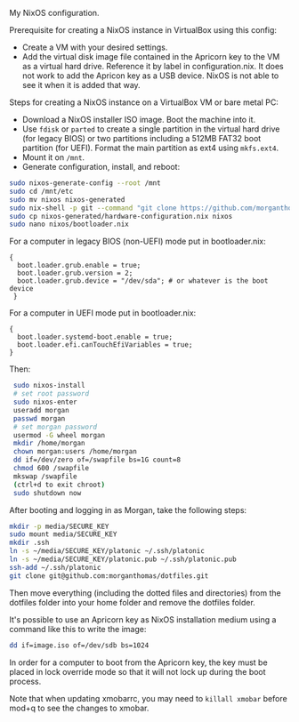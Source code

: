 My NixOS configuration.

Prerequisite for creating a NixOS instance in VirtualBox using this config:

* Create a VM with your desired settings.
* Add the virtual disk image file contained in the Apricorn key to the VM as a virtual hard drive. Reference it by label in configuration.nix. It does not work to add the Apricon key as a USB device. NixOS is not able to see it when it is added that way.

Steps for creating a NixOS instance on a VirtualBox VM or bare metal PC:

* Download a NixOS installer ISO image. Boot the machine into it.
* Use `fdisk` or `parted` to create a single partition in the virtual hard drive (for legacy BIOS) or two partitions including a 512MB FAT32 boot partition (for UEFI). Format the main partition as ext4 using `mkfs.ext4`.
* Mount it on `/mnt`.
* Generate configuration, install, and reboot: 
```bash
sudo nixos-generate-config --root /mnt
sudo cd /mnt/etc
sudo mv nixos nixos-generated
sudo nix-shell -p git --command "git clone https://github.com/morganthomas/nixos.git"
sudo cp nixos-generated/hardware-configuration.nix nixos
sudo nano nixos/bootloader.nix
```
For a computer in legacy BIOS (non-UEFI) mode put in bootloader.nix:
```
{
  boot.loader.grub.enable = true;
  boot.loader.grub.version = 2;
  boot.loader.grub.device = "/dev/sda"; # or whatever is the boot device
 }
 ```
 For a computer in UEFI mode put in bootloader.nix:
 ```
 {
   boot.loader.systemd-boot.enable = true;
   boot.loader.efi.canTouchEfiVariables = true;
 }
 ```
 Then:
```bash 
 sudo nixos-install
 # set root password
 sudo nixos-enter
 useradd morgan
 passwd morgan
 # set morgan password
 usermod -G wheel morgan
 mkdir /home/morgan
 chown morgan:users /home/morgan
 dd if=/dev/zero of=/swapfile bs=1G count=8
 chmod 600 /swapfile
 mkswap /swapfile
 (ctrl+d to exit chroot)
 sudo shutdown now
 ```
 
 After booting and logging in as Morgan, take the following steps:
 
 ```bash
 mkdir -p media/SECURE_KEY
 sudo mount media/SECURE_KEY
 mkdir .ssh
 ln -s ~/media/SECURE_KEY/platonic ~/.ssh/platonic
 ln -s ~/media/SECURE_KEY/platonic.pub ~/.ssh/platonic.pub
 ssh-add ~/.ssh/platonic
 git clone git@github.com:morganthomas/dotfiles.git
 ```
 
 Then move everything (including the dotted files and directories) from the dotfiles folder into your home folder and remove the dotfiles folder.

 It's possible to use an Apricorn key as NixOS installation medium using a command like this to write the image:
 
 ```bash
 dd if=image.iso of=/dev/sdb bs=1024
 ```
 
 In order for a computer to boot from the Apricorn key, the key must be placed in lock override mode so that it will not lock up during the boot process.

Note that when updating xmobarrc, you may need to `killall xmobar` before mod+q to see the changes to xmobar.
